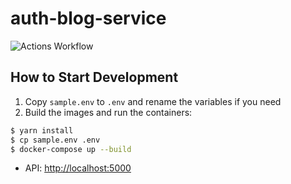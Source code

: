 # auth-blog-service

![Actions Workflow](https://github.com/joaomarcuslf/auth-blog-service/workflows/go/badge.svg)

## How to Start Development

1. Copy ```sample.env``` to ```.env``` and rename the variables if you need
2. Build the images and run the containers:

```sh
$ yarn install
$ cp sample.env .env
$ docker-compose up --build
```

- API: [http://localhost:5000](http://localhost:5000)
